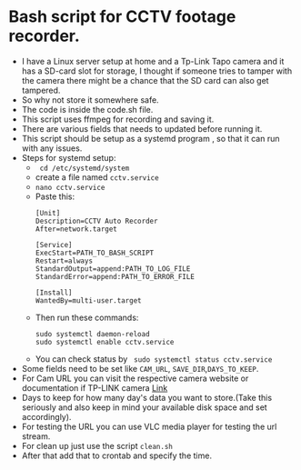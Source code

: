 # Bash script for CCTV footage recorder.
-  I have a Linux server setup at home and a Tp-Link Tapo camera and it has a SD-card slot for storage, I thought if someone tries to tamper with the camera there might be a chance that the SD card can also get tampered.
-  So why not store it somewhere safe.
-  The code is inside the code.sh file.
-  This script uses ffmpeg for recording and saving it.
-  There are various fields that needs to updated before running it.
-  This script should be setup as a systemd program , so that it can run with any issues.
-  Steps for systemd setup:
    * ` cd /etc/systemd/system`
    * create a file named `cctv.service`
    * `nano cctv.service`
    * Paste this:
        ```
        [Unit]
        Description=CCTV Auto Recorder
        After=network.target
        
        [Service]
        ExecStart=PATH_TO_BASH_SCRIPT
        Restart=always
        StandardOutput=append:PATH_TO_LOG_FILE
        StandardError=append:PATH_TO_ERROR_FILE
        
        [Install]
        WantedBy=multi-user.target
        ```
   * Then run these commands:
     ```
     sudo systemctl daemon-reload
     sudo systemctl enable cctv.service
     ```
   * You can check status by ` sudo systemctl status cctv.service`
-  Some fields need to be set like `CAM_URL`, `SAVE_DIR`,`DAYS_TO_KEEP`.
-  For Cam URL you can visit the respective camera website or documentation if TP-LINK camera [Link](https://www.tp-link.com/us/support/faq/2680/)
-  Days to keep for how many day's data you want to store.(Take this seriously and also keep in mind your available disk space and set accordingly).
-  For testing the URL you can use VLC media player for testing the url stream.
-  For clean up just use the script `clean.sh`
-  After that add that to crontab and specify the time.


